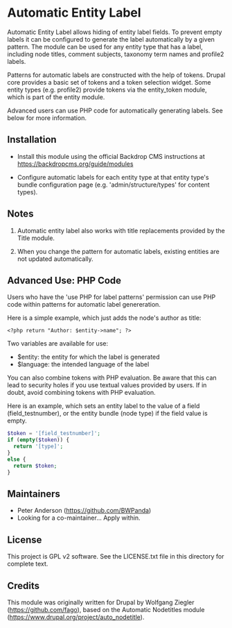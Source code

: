 Automatic Entity Label
======================

Automatic Entity Label allows hiding of entity label fields. To prevent empty
labels it can be configured to generate the label automatically by a given
pattern. The module can be used for any entity type that has a label, including
node titles, comment subjects, taxonomy term names and profile2 labels.

Patterns for automatic labels are constructed with the help of tokens. Drupal
core provides a basic set of tokens and a token selection widget. Some entity
types (e.g. profile2) provide tokens via the entity_token module, which is part
of the entity module.

Advanced users can use PHP code for automatically generating labels. See below
for more information.

Installation 
------------

- Install this module using the official Backdrop CMS instructions at
  https://backdropcms.org/guide/modules

- Configure automatic labels for each entity type at that entity type's bundle
  configuration page (e.g. 'admin/structure/types' for content types).

Notes
-----

1. Automatic entity label also works with title replacements provided by the
   Title module.

2. When you change the pattern for automatic labels, existing entities are not
   updated automatically.

Advanced Use: PHP Code
----------------------
Users who have the 'use PHP for label patterns' permission can use PHP code
within patterns for automatic label genereration.

Here is a simple example, which just adds the node's author as title:

  `<?php return "Author: $entity->name"; ?>`

Two variables are available for use:
- $entity: the entity for which the label is generated
- $language: the intended language of the label

You can also combine tokens with PHP evaluation. Be aware that this can lead to
security holes if you use textual values provided by users. If in doubt, avoid
combining tokens with PHP evaluation.

Here is an example, which sets an entity label to the value of a field
(field_testnumber), or the entity bundle (node type) if the field value is
empty.

```php
$token = '[field_testnumber]';
if (empty($token)) {
  return '[type]';
}
else {
  return $token;
} 
```

Maintainers
-----------

- Peter Anderson (https://github.com/BWPanda)
- Looking for a co-maintainer... Apply within.

License
-------

This project is GPL v2 software. See the LICENSE.txt file in this directory for
complete text.

Credits
-------

This module was originally written for Drupal by Wolfgang Ziegler
(https://github.com/fago), based on the Automatic Nodetitles module
(https://www.drupal.org/project/auto_nodetitle).
